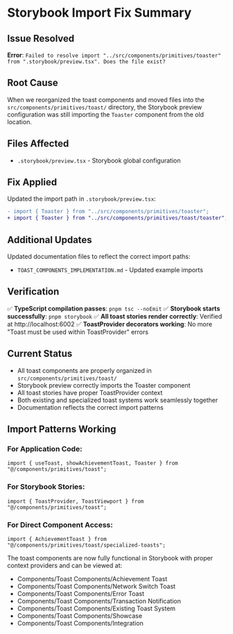 # Storybook Import Fix Summary

## Issue Resolved
**Error**: `Failed to resolve import "../src/components/primitives/toaster" from ".storybook/preview.tsx". Does the file exist?`

## Root Cause
When we reorganized the toast components and moved files into the `src/components/primitives/toast/` directory, the Storybook preview configuration was still importing the `Toaster` component from the old location.

## Files Affected
- `.storybook/preview.tsx` - Storybook global configuration

## Fix Applied
Updated the import path in `.storybook/preview.tsx`:

```diff
- import { Toaster } from "../src/components/primitives/toaster";
+ import { Toaster } from "../src/components/primitives/toast/toaster";
```

## Additional Updates
Updated documentation files to reflect the correct import paths:
- `TOAST_COMPONENTS_IMPLEMENTATION.md` - Updated example imports

## Verification
✅ **TypeScript compilation passes**: `pnpm tsc --noEmit`
✅ **Storybook starts successfully**: `pnpm storybook`
✅ **All toast stories render correctly**: Verified at http://localhost:6002
✅ **ToastProvider decorators working**: No more "Toast must be used within ToastProvider" errors

## Current Status
- All toast components are properly organized in `src/components/primitives/toast/`
- Storybook preview correctly imports the Toaster component
- All toast stories have proper ToastProvider context
- Both existing and specialized toast systems work seamlessly together
- Documentation reflects the correct import patterns

## Import Patterns Working
### For Application Code:
```tsx
import { useToast, showAchievementToast, Toaster } from "@/components/primitives/toast";
```

### For Storybook Stories:
```tsx
import { ToastProvider, ToastViewport } from "@/components/primitives/toast";
```

### For Direct Component Access:
```tsx
import { AchievementToast } from "@/components/primitives/toast/specialized-toasts";
```

The toast components are now fully functional in Storybook with proper context providers and can be viewed at:
- Components/Toast Components/Achievement Toast
- Components/Toast Components/Network Switch Toast  
- Components/Toast Components/Error Toast
- Components/Toast Components/Transaction Notification
- Components/Toast Components/Existing Toast System
- Components/Toast Components/Showcase
- Components/Toast Components/Integration